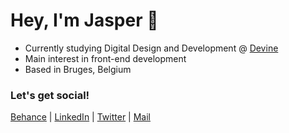 # Hey, I'm Jasper 👋

- Currently studying Digital Design and Development @ [Devine]
- Main interest in front-end development
- Based in Bruges, Belgium

### Let's get social!

[Behance] | [LinkedIn] | [Twitter] | [Mail]


[Behance]: https://www.behance.net/jaspervermeul/projects
[LinkedIn]: https://www.linkedin.com/in/jasper-vermeulen-739b88180/
[Twitter]: https://twitter.com/Jaspervermm
[Mail]: mailto:jaspervermeulen@icloud.com
[Devine]: https://www.devine.be